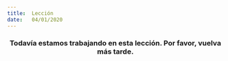```yaml
---
title:  Lección
date:   04/01/2020
---
```


### <center>Todavía estamos trabajando en esta lección. Por favor, vuelva más tarde.</center>